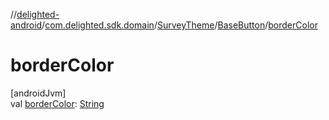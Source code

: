 //[delighted-android](../../../../index.md)/[com.delighted.sdk.domain](../../index.md)/[SurveyTheme](../index.md)/[BaseButton](index.md)/[borderColor](border-color.md)

# borderColor

[androidJvm]\
val [borderColor](border-color.md): [String](https://kotlinlang.org/api/latest/jvm/stdlib/kotlin/-string/index.html)
